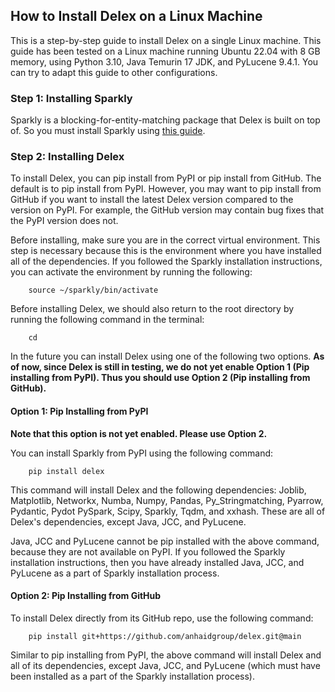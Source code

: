 ## How to Install Delex on a Linux Machine

This is a step-by-step guide to install Delex on a single Linux machine. This guide has been tested on a Linux machine running Ubuntu 22.04 with 8 GB memory, using Python 3.10, Java Temurin 17 JDK, and PyLucene 9.4.1. You can try to adapt this guide to other configurations.

### Step 1: Installing Sparkly

Sparkly is a blocking-for-entity-matching package that Delex is built on top of. So you must install Sparkly using [this guide](https://github.com/anhaidgroup/sparkly/blob/main/doc/install-single-machine-linux.md). 

### Step 2: Installing Delex

To install Delex, you can pip install from PyPI or pip install from GitHub. The default is to pip install from PyPI. However, you may want to pip install from GitHub if you want to install the latest Delex version compared to the version on PyPI. For example, the GitHub version may contain bug fixes that the PyPI version does not.

Before installing, make sure you are in the correct virtual environment. This step is necessary because this is the environment where you have installed all of the dependencies. If you followed the Sparkly installation instructions, you can activate the environment by running the following:
```
	source ~/sparkly/bin/activate
```

Before installing Delex, we should also return to the root directory by running the following command in the terminal:

```
    cd
```

In the future you can install Delex using one of the following two options. **As of now, since Delex is still in testing, we do not yet enable Option 1 (Pip installing from PyPI). Thus you should use Option 2 (Pip installing from GitHub).**

#### Option 1: Pip Installing from PyPI

**Note that this option is not yet enabled. Please use Option 2.**

You can install Sparkly from PyPI using the following command:
```
	pip install delex
```
This command will install Delex and the following dependencies: Joblib, Matplotlib, Networkx, Numba, Numpy, Pandas, Py\_Stringmatching, Pyarrow, Pydantic, Pydot PySpark, Scipy, Sparkly, Tqdm, and xxhash. These are all of Delex's dependencies, except Java, JCC, and PyLucene.

Java, JCC and PyLucene cannot be pip installed with the above command, because they are not available on PyPI. If you followed the Sparkly installation instructions, then you have already installed Java, JCC, and PyLucene as a part of Sparkly installation process.

#### Option 2: Pip Installing from GitHub

To install Delex directly from its GitHub repo, use the following command:
```
	pip install git+https://github.com/anhaidgroup/delex.git@main
```
Similar to pip installing from PyPI, the above command will install Delex and all of its dependencies, except Java, JCC, and PyLucene (which must have been installed as a part of the Sparkly installation process). 


